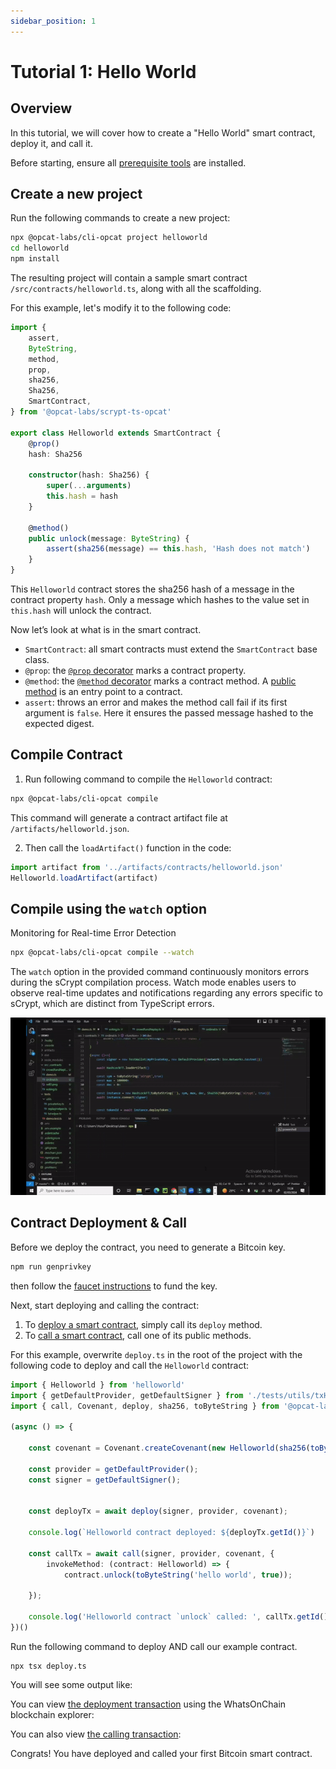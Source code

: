 ```yaml
---
sidebar_position: 1
---
```


# Tutorial 1: Hello World


## Overview
In this tutorial, we will cover how to create a "Hello World" smart contract, deploy it, and call it.

Before starting, ensure all [prerequisite tools](../installation) are installed.

## Create a new project

Run the following commands to create a new project:

```sh
npx @opcat-labs/cli-opcat project helloworld
cd helloworld
npm install
```

The resulting project will contain a sample smart contract `/src/contracts/helloworld.ts`, along with all the scaffolding.

For this example, let's modify it to the following code:


```ts
import {
    assert,
    ByteString,
    method,
    prop,
    sha256,
    Sha256,
    SmartContract,
} from '@opcat-labs/scrypt-ts-opcat'

export class Helloworld extends SmartContract {
    @prop()
    hash: Sha256

    constructor(hash: Sha256) {
        super(...arguments)
        this.hash = hash
    }

    @method()
    public unlock(message: ByteString) {
        assert(sha256(message) == this.hash, 'Hash does not match')
    }
}
```

This `Helloworld` contract stores the sha256 hash of a message in the contract property `hash`. Only a message which hashes to the value set in `this.hash` will unlock the contract.

Now let’s look at what is in the smart contract.

- `SmartContract`: all smart contracts must extend the `SmartContract` base class.
- `@prop`:  the [`@prop` decorator](../how-to-write-a-contract/basics#properties) marks a contract property.
- `@method`: the [`@method` decorator](../how-to-write-a-contract/basics#method-decorator) marks a contract method. A [public method](../how-to-write-a-contract/basics#public-methods) is an entry point to a contract.
- `assert`: throws an error and makes the method call fail if its first argument is `false`. Here it ensures the passed message hashed to the expected digest.

## Compile Contract

1. Run following command to compile the `Helloworld` contract:

```sh
npx @opcat-labs/cli-opcat compile
```

This command will generate a contract artifact file at `/artifacts/helloworld.json`.

2. Then call the `loadArtifact()` function in the code:


```ts
import artifact from '../artifacts/contracts/helloworld.json'
Helloworld.loadArtifact(artifact)
```

## Compile using the `watch` option

Monitoring for Real-time Error Detection

```sh
npx @opcat-labs/cli-opcat compile --watch
```

The `watch` option in the provided command continuously monitors errors during the sCrypt compilation process.
Watch mode enables users to observe real-time updates and notifications regarding any errors specific to sCrypt, which are distinct from TypeScript errors.

![](../../static/img/watch.gif)

## Contract Deployment & Call

Before we deploy the contract, you need to generate a Bitcoin key.

```bash
npm run genprivkey
```

then follow the [faucet instructions](../../how-to-deploy-and-call-a-contract/faucet) to fund the key.

Next, start deploying and calling the contract:

1. To [deploy a smart contract](../how-to-deploy-and-call-a-contract/how-to-deploy-and-call-a-contract.md#contract-deployment), simply call its `deploy` method.
1. To [call a smart contract](../how-to-deploy-and-call-a-contract/how-to-deploy-and-call-a-contract.md#contract-call), call one of its public methods.

For this example, overwrite `deploy.ts` in the root of the project with the following code to deploy and call the `Helloworld` contract:

```ts
import { Helloworld } from 'helloworld'
import { getDefaultProvider, getDefaultSigner } from './tests/utils/txHelper';
import { call, Covenant, deploy, sha256, toByteString } from '@opcat-labs/scrypt-ts-opcat';

(async () => {

    const covenant = Covenant.createCovenant(new Helloworld(sha256(toByteString("hello world", true))))

    const provider = getDefaultProvider();
    const signer = getDefaultSigner();


    const deployTx = await deploy(signer, provider, covenant);

    console.log(`Helloworld contract deployed: ${deployTx.getId()}`)

    const callTx = await call(signer, provider, covenant, {
        invokeMethod: (contract: Helloworld) => {
            contract.unlock(toByteString('hello world', true));
        
    });

    console.log('Helloworld contract `unlock` called: ', callTx.getId())
})()
```

Run the following command to deploy AND call our example contract.

```
npx tsx deploy.ts
```

You will see some output like:

<!-- ![](../../static/img/hello-world-deploy-and-call-output-btc.png) -->


You can view [the deployment transaction](https://mempool-testnet.fractalbitcoin.io/tx/8eb8cfcd18e006f92addae5dd7105317a7eac8affcebd678a88732f2c7e4d080) using the WhatsOnChain blockchain explorer:

<!-- ![](../../static/img/hello-world-contract-deploy-tx-btc.png) -->


You can also view [the calling transaction](https://mempool-testnet.fractalbitcoin.io/tx/dc000689cc7ab55046c0771e078932988eca71a83d2d2bca813461376c09a3c9):

<!-- ![](../../static/img/hello-world-contract-call-tx-btc.png) -->

Congrats! You have deployed and called your first Bitcoin smart contract.
